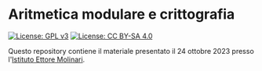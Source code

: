 # Aritmetica modulare e crittografia

[![License: GPL v3](https://img.shields.io/badge/License-GPL%20v3-blue.svg)](http://www.gnu.org/licenses/gpl-3.0)
[![License: CC BY-SA 4.0](https://img.shields.io/badge/License-CC%20BY--SA%204.0-blue.svg)](http://creativecommons.org/licenses/by-sa/4.0/)

Questo repository contiene il materiale presentato il 24 ottobre 2023 presso l'[Istituto Ettore Molinari](https://www.istitutomolinari.edu.it/).